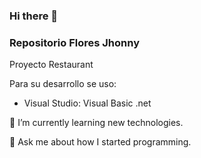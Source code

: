 ### Hi there 👋
### Repositorio Flores Jhonny

Proyecto Restaurant

Para su desarrollo se uso:

- Visual Studio: Visual Basic .net

🌱 I’m currently learning new technologies.

💬 Ask me about how I started programming.
